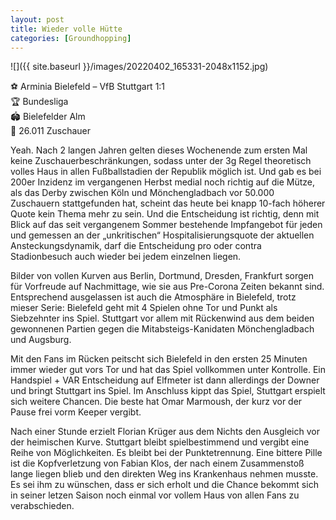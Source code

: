 ```yaml
---
layout: post
title: Wieder volle Hütte
categories: [Groundhopping]
---
```



![]({{ site.baseurl }}/images/20220402_165331-2048x1152.jpg)

⚽️ Arminia Bielefeld – VfB Stuttgart 1:1  
🏆 Bundesliga   
🏟 Bielefelder Alm  
🥁 26.011 Zuschauer  

Yeah. Nach 2 langen Jahren gelten dieses Wochenende zum ersten Mal keine Zuschauerbeschränkungen, sodass unter der 3g Regel theoretisch volles Haus in allen Fußballstadien der Republik möglich ist. Und gab es bei 200er Inzidenz im vergangenen Herbst medial noch richtig auf die Mütze, als das Derby zwischen Köln und Mönchengladbach vor 50.000 Zuschauern stattgefunden hat, scheint das heute bei knapp 10-fach höherer Quote kein Thema mehr zu sein. Und die Entscheidung ist richtig, denn mit Blick auf das seit vergangenem Sommer bestehende Impfangebot für jeden und gemessen an der „unkritischen“ Hospitalisierungsquote der aktuellen Ansteckungsdynamik, darf die Entscheidung pro oder contra Stadionbesuch auch wieder bei jedem einzelnen liegen.

Bilder von vollen Kurven aus Berlin, Dortmund, Dresden, Frankfurt sorgen für Vorfreude auf Nachmittage, wie sie aus Pre-Corona Zeiten bekannt sind. Entsprechend ausgelassen ist auch die Atmosphäre in Bielefeld, trotz mieser Serie: Bielefeld geht mit 4 Spielen ohne Tor und Punkt als Siebzehnter ins Spiel. Stuttgart vor allem mit Rückenwind aus dem beiden gewonnenen Partien gegen die Mitabsteigs-Kanidaten Mönchengladbach und Augsburg.

Mit den Fans im Rücken peitscht sich Bielefeld in den ersten 25 Minuten immer wieder gut vors Tor und hat das Spiel vollkommen unter Kontrolle. Ein Handspiel + VAR Entscheidung auf Elfmeter ist dann allerdings der Downer und bringt Stuttgart ins Spiel. Im Anschluss kippt das Spiel, Stuttgart erspielt sich weitere Chancen. Die beste hat Omar Marmoush, der kurz vor der Pause frei vorm Keeper vergibt.

Nach einer Stunde erzielt Florian Krüger aus dem Nichts den Ausgleich vor der heimischen Kurve. Stuttgart bleibt spielbestimmend und vergibt eine Reihe von Möglichkeiten. Es bleibt bei der Punktetrennung. Eine bittere Pille ist die Kopfverletzung von Fabian Klos, der nach einem Zusammenstoß lange liegen blieb und den direkten Weg ins Krankenhaus nehmen musste. Es sei ihm zu wünschen, dass er sich erholt und die Chance bekommt sich in seiner letzen Saison noch einmal vor vollem Haus von allen Fans zu verabschieden.
